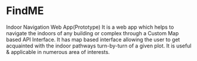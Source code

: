 # FindME
Indoor Navigation Web App(Prototype)
It is a web app which helps to navigate the indoors of any building or complex through a Custom Map based API Interface. It has map based interface allowing the user to get acquainted with the indoor pathways turn-by-turn of a given plot. It is useful & applicable in numerous area of interests.
